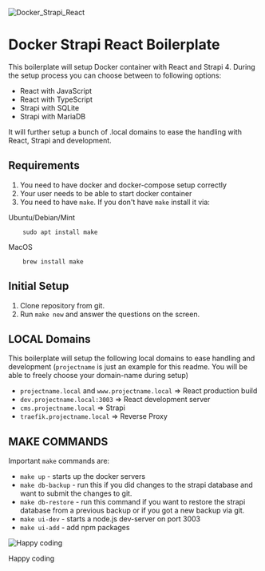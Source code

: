 ![Docker_Strapi_React](https://i.imgur.com/NVCXLk5.jpeg)

# Docker Strapi React Boilerplate

This boilerplate will setup Docker container with React and Strapi 4. During the setup process you can choose between to following options:

* React with JavaScript
* React with TypeScript
* Strapi with SQLite
* Strapi with MariaDB

It will further setup a bunch of .local domains to ease the handling with React, Strapi and development.

## Requirements

1. You need to have docker and docker-compose setup correctly
2. Your user needs to be able to start docker container
3. You need to have `make`. If you don't have `make` install it via:

Ubuntu/Debian/Mint
```
    sudo apt install make
```

MacOS
```
    brew install make
```

## Initial Setup

1. Clone repository from git.
2. Run `make new` and answer the questions on the screen.

## LOCAL Domains
This boilerplate will setup the following local domains to ease handling and development (`projectname` is just an example for this readme. You will be able to freely choose your domain-name during setup)

* `projectname.local` and `www.projectname.local` => React production build
* `dev.projectname.local:3003` => React development server 
* `cms.projectname.local` => Strapi
* `traefik.projectname.local` => Reverse Proxy


## MAKE COMMANDS
Important `make` commands are:

- `make up` - starts up the docker servers
- `make db-backup` - run this if you did changes to the strapi database and want to submit the changes to git.
- `make db-restore` - run this command if you want to restore the strapi database from a previous backup or if you got a new backup via git.
- `make ui-dev` - starts a node.js dev-server on port 3003
- `make ui-add` - add npm packages 


![Happy coding](https://media0.giphy.com/media/TilmLMmWrRYYHjLfub/giphy.gif)

Happy coding
